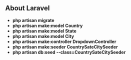 ## About Laravel

- **php artisan migrate**
- **php artisan make:model Country**
- **php artisan make:model State**
- **php artisan make:model City**
- **php artisan make:controller DropdownController**
- **php artisan make:seeder CountrySateCitySeeder**
- **php artisan db:seed --class=CountrySateCitySeeder**